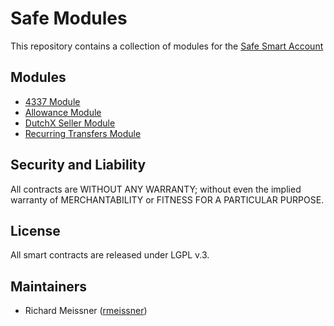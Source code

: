 Safe Modules
===================

This repository contains a collection of modules for the [Safe Smart Account](https://github.com/safe-global/safe-contracts)

Modules
-------

- [4337 Module](./modules/4337)
- [Allowance Module](./modules/allowances)
- [DutchX Seller Module](./modules//dutchx_seller)
- [Recurring Transfers Module](./modules/recurring_transfers)


Security and Liability
----------------------
All contracts are WITHOUT ANY WARRANTY; without even the implied warranty of MERCHANTABILITY or FITNESS FOR A PARTICULAR PURPOSE.

License
-------
All smart contracts are released under LGPL v.3.

Maintainers
------------
- Richard Meissner ([rmeissner](https://github.com/rmeissner))
